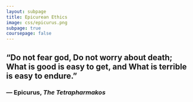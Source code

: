```yaml
---
layout: subpage
title: Epicurean Ethics
image: css/epicurus.png
subpage: true
coursepage: false
---
```


## “Do not fear god, Do not worry about death; What is good is easy to get, and What is terrible is easy to endure.”
### ― Epicurus, *The Tetrapharmakos*

